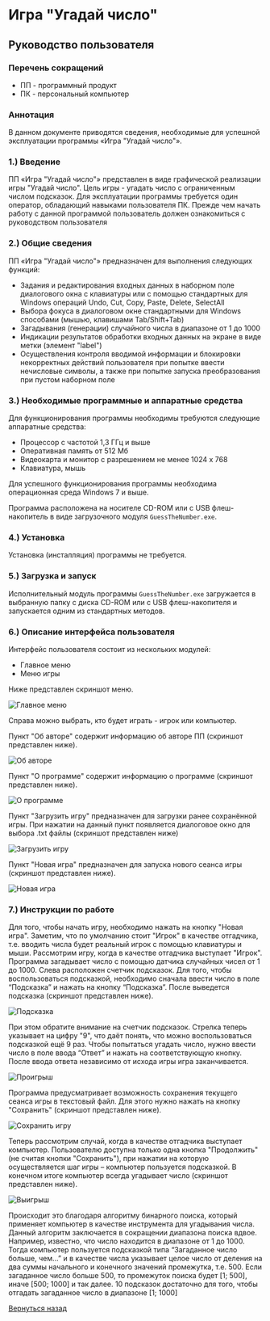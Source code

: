 # Игра "Угадай число"

## Руководство пользователя

### Перечень сокращений

- ПП - программный продукт
- ПК - персональный компьютер

### Аннотация

В данном документе приводятся сведения, необходимые для успешной эксплуатации программы «Игра "Угадай число"».

### 1.) Введение

ПП «Игра "Угадай число"» представлен в виде графической реализации игры "Угадай число". Цель игры - угадать число с ограниченным числом подсказок.
Для эксплуатации программы требуется один оператор, обладающий навыками пользователя ПК.
Прежде чем начать работу с данной программой пользователь должен ознакомиться с руководством пользователя

### 2.) Общие сведения

ПП «Игра "Угадай число"» предназначен для выполнения следующих функций:

- Задания и редактирования входных данных в наборном поле диалогового окна c клавиатуры или с помощью стандартных для Windows операций Undo, Cut, Copy, Paste, Delete, SelectAll
- Выбора фокуса в диалоговом окне стандартными для Windows способами (мышью, клавишами Tab/Shift+Tab)
- Загадывания (генерации) случайного числа в диапазоне от 1 до 1000
- Индикации результатов обработки входных данных на экране в виде метки (элемент "label")
- Осуществления контроля вводимой информации и блокировки некорректных действий пользователя при попытке ввести нечисловые символы, а также при попытке запуска преобразования при пустом наборном поле

### 3.) Необходимые программные и аппаратные средства

Для функционирования программы необходимы требуются следующие аппаратные средства:

- Процессор с частотой 1,3 ГГц и выше
- Оперативная память от 512 Мб
- Видеокарта и монитор с разрешением не менее 1024 х 768
- Клавиатура, мышь

Для успешного функционирования программы необходима операционная среда Windows 7 и выше.

Программа расположена на носителе CD-ROM или с USB флеш-накопитель в виде загрузочного модуля `GuessTheNumber.exe`.

### 4.) Установка

Установка (инсталляция) программы не требуется.

### 5.) Загрузка и запуск

Исполнительный модуль программы `GuessTheNumber.exe` загружается в выбранную папку с диска CD-ROM или с USB флеш-накопителя и запускается одним из стандартных методов.

### 6.) Описание интерфейса пользователя

Интерфейс пользователя состоит из нескольких модулей:

- Главное меню
- Меню игры

Ниже представлен скриншот меню.

![Главное меню](img/MAIN_MENU.png)

Справа можно выбрать, кто будет играть - игрок или компьютер.

Пункт "Об авторе" содержит информацию об авторе ПП (скриншот представлен ниже).

![Об авторе](img/ABOUT_AUTHOR.png)

Пункт "О программе" содержит информацию о программе (скриншот представлен ниже).

![О программе](img/GAME_RULES.png)

Пункт "Загрузить игру" предназначен для загрузки ранее сохранённой игры. При нажатии на данный пункт появляется диалоговое окно для выбора .txt файлы (скриншот представлен ниже)

![Загрузить игру](img/LOAD_GAME.png)

Пункт "Новая игра" предназначен для запуска нового сеанса игры (скриншот представлен ниже).

![Новая игра](img/GAME.png)

### 7.) Инструкции по работе

Для того, чтобы начать игру, необходимо нажать на кнопку "Новая игра". Заметим, что по умолчанию стоит "Игрок" в качестве отгадчика, т.е. вводить числа будет реальный игрок с помощью клавиатуры и мыши. Рассмотрим игру, когда в качестве отгадчика выступает "Игрок". Программа загадывает число с помощью датчика случайных чисел от 1 до 1000. Слева расположен счетчик подсказок. Для того, чтобы воспользоваться подсказкой, необходимо сначала ввести число в поле “Подсказка” и нажать на кнопку “Подсказка”. После выведется подсказка (скриншот представлен ниже).

![Подсказка](img/HINT.png)

При этом обратите внимание на счетчик подсказок. Стрелка теперь указывает на цифру "9", что даёт понять, что можно воспользоваться подсказкой ещё 9 раз. Чтобы попытаться угадать число, нужно ввести число в поле ввода “Ответ” и нажать на соответствующую кнопку. После ввода ответа независимо от исхода игры игра заканчивается.

![Проигрыш](img/LOSE.png)

Программа предусматривает возможность сохранения текущего сеанса игры в текстовый файл. Для этого нужно нажать на кнопку "Сохранить" (скриншот представлен ниже).

![Сохранить игру](img/SAVE.png)

Теперь рассмотрим случай, когда в качестве отгадчика выступает компьютер. Пользователю доступна только одна кнопка "Продолжить" (не считая кнопки "Сохранить"), при нажатии на которую осуществляется шаг игры – компьютер пользуется подсказкой. В конечном итоге компьютер всегда угадывает число (скриншот представлен ниже).

![Выигрыш](img/WIN.png)

Происходит это благодаря алгоритму бинарного поиска, который применяет компьютер в качестве инструмента для угадывания числа. Данный алгоритм заключается в сокращении диапазона поиска вдвое. Например, известно, что число находится в диапазоне от 1 до 1000. Тогда компьютер пользуется подсказкой типа “Загаданное число больше, чем…” и в качестве числа указывает целое число от деления на два суммы начального и конечного значений промежутка, т.е. 500. Если загаданное число больше 500, то промежуток поиска будет [1; 500], иначе [500; 1000] и так далее. 10 подсказок достаточно для того, чтобы отгадать загаданное число в диапазоне [1; 1000]

[Вернуться назад](../README.md)
